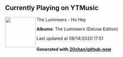 ## Currently Playing on YTMusic

[<img align="left" width="100" src="https://lh3.googleusercontent.com/puiBcgumdSNkoP6NeClJpJSWGaKmPWr5_JthyhX3Zi_bNqSA2Qnnx6sU_0RuEFJlA74otbdxiCuERcs">](https://music.youtube.com/channel/UCMcghb8JhNIYntWea9QKFGA)

The Lumineers - Ho Hey

**Albums**: The Lumineers (Deluxe Edition)

Last updated at 08/14/2020 17:51

#### Generated with [20chan/github-now](https://github.com/20chan/github-now)


<!--
**20chan/20chan** is a ✨ _special_ ✨ repository because its `README.md` (this file) appears on your GitHub profile.

Here are some ideas to get you started:

- 🔭 I’m currently working on ...
- 🌱 I’m currently learning ...
- 👯 I’m looking to collaborate on ...
- 🤔 I’m looking for help with ...
- 💬 Ask me about ...
- 📫 How to reach me: ...
- 😄 Pronouns: ...
- ⚡ Fun fact: ...
-->
